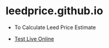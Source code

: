 # leedprice.github.io

 * To Calculate Leed Price Estimate 

 * [ Test Live Online ](https://leedprice.github.io/)